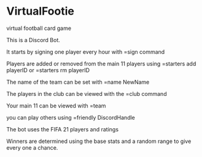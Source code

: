 # VirtualFootie
virtual football card game


This is a Discord Bot. 

It starts by signing one player every hour with =sign command

Players are added or removed from the main 11 players using =starters add playerID or =starters rm playerID

The name of the team can be set with =name NewName

The players in the club can be viewed with the =club command

Your main 11 can be viewed with =team

you can play others using =friendly DiscordHandle

The bot uses the FIFA 21 players and ratings

Winners are determined using the base stats and a random range to give every one a chance.

